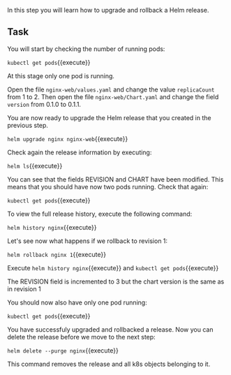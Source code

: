 In this step you will learn how to upgrade and rollback a Helm release.

## Task

You will start by checking the number of running pods:

`kubectl get pods`{{execute}}

At this stage only one pod is running. 

Open the file `nginx-web/values.yaml` and change the value `replicaCount` from 1 to 2.
Then open the file `nginx-web/Chart.yaml` and change the field `version` from 0.1.0 to 0.1.1.

You are now ready to upgrade the Helm release that you created in the previous step. 

`helm upgrade nginx nginx-web`{{execute}}

Check again the release information by executing:

`helm ls`{{execute}}

You can see that the fields REVISION and CHART have been modified. 
This means that you should have now two pods running. Check that again:

`kubectl get pods`{{execute}}

To view the full release history, execute the following command:

`helm history nginx`{{execute}}

Let's see now what happens if we rollback to revision 1:

`helm rollback nginx 1`{{execute}}

Execute `helm history nginx`{{execute}} and `kubectl get pods`{{execute}}

The REVISION field is incremented to 3 but the chart version is the same as in revision 1

You should now also have only one pod running: 

`kubectl get pods`{{execute}}

You have successfuly upgraded and rollbacked a release. Now you can delete the release before we move to the next step:

`helm delete --purge nginx`{{execute}}

This command removes the release and all k8s objects belonging to it.